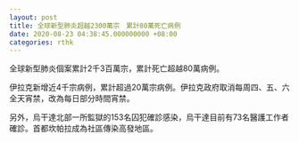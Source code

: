 ```yaml
---
layout: post
title: 全球新型肺炎超越2300萬宗　累計80萬死亡病例
date: 2020-08-23 04:38:45.000000000 +08:00
categories: rthk
---
```


全球新型肺炎個案累計2千3百萬宗，累計死亡超越80萬病例。

伊拉克新增近4千宗病例，累計超過20萬宗病例。伊拉克政府取消每周四、五、六全天宵禁，改為每日部分時間宵禁。

另外，烏干達北部一所監獄的153名囚犯確診感染，烏干達目前有73名醫護工作者確診。首都坎帕拉成為社區傳染高發地區。
